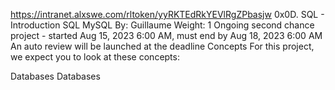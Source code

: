 https://intranet.alxswe.com/rltoken/yyRKTEdRkYEVlRgZPbasjw
0x0D. SQL - Introduction
SQL
MySQL
 By: Guillaume
 Weight: 1
 Ongoing second chance project - started Aug 15, 2023 6:00 AM, must end by Aug 18, 2023 6:00 AM
 An auto review will be launched at the deadline
Concepts
For this project, we expect you to look at these concepts:

Databases
Databases
